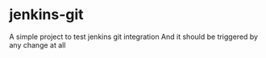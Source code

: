 # jenkins-git

A simple project to test jenkins git integration
And it should be triggered by any change at all
